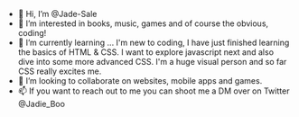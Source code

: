 - 👋 Hi, I’m @Jade-Sale
- 👀 I’m interested in books, music, games and of course the obvious, coding! 
- 🌱 I’m currently learning ... I'm new to coding, I have just finished learning the basics of HTML & CSS. I want to explore javascript next and also dive into some more advanced CSS. I'm a huge visual person and so far CSS really excites me.
- 💞️ I’m looking to collaborate on websites, mobile apps and games. 
- 📫 If you want to reach out to me you can shoot me a DM over on Twitter @Jadie_Boo

<!---
Jade-Sale/Jade-Sale is a ✨ special ✨ repository because its `README.md` (this file) appears on your GitHub profile.
You can click the Preview link to take a look at your changes.
--->
